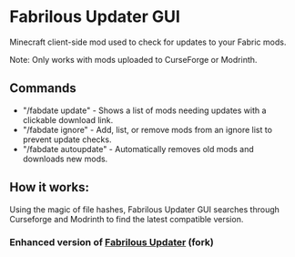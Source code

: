 # Fabrilous Updater GUI
Minecraft client-side mod used to check for updates to your Fabric mods.

Note: Only works with mods uploaded to CurseForge or Modrinth.


## Commands
* "/fabdate update" - Shows a list of mods needing updates with a clickable download link.
* "/fabdate ignore"  -  Add, list, or remove mods from an ignore list to prevent update checks.
* "/fabdate autoupdate" - Automatically removes old mods and downloads new mods.


## How it works:
Using the magic of file hashes, Fabrilous Updater GUI searches through Curseforge and Modrinth to find the latest compatible version.

### Enhanced version of [Fabrilous Updater](https://github.com/HughBone/fabrilous-updater) (fork)